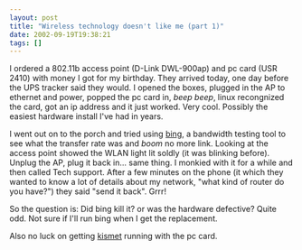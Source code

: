 ```yaml
---
layout: post
title: "Wireless technology doesn't like me (part 1)"
date: 2002-09-19T19:38:21
tags: []
---
```


I ordered a 802.11b access point (D-Link DWL-900ap) and pc card (USR 2410) with money I got for my birthday. They arrived today, one day before the UPS tracker said they would. I opened the boxes, plugged in the AP to ethernet and power, popped the pc card in, *beep* *beep*, linux recongnized the card, got an ip address and it just worked. Very cool. Possibly the easiest hardware install I've had in years.

I went out on to the porch and tried using [bing][1], a bandwidth testing tool to see what the transfer rate was and *boom* no more link. Looking at the access point showed the WLAN light lit soldly (it was blinking before). Unplug the AP, plug it back in... same thing. I monkied with it for a while and then called Tech support. After a few minutes on the phone (it which they wanted to know a lot of details about my network, "what kind of router do you have?") they said "send it back". Grrr!

So the question is: Did bing kill it? or was the hardware defective? Quite odd. Not sure if I'll run bing when I get the replacement.

Also no luck on getting [kismet][2] running with the pc card.

   [1]: http://www.cnam.fr/reseau/bing.html
   [2]: http://www.kismetwireless.net/
